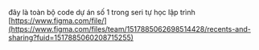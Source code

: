 đây là toàn bộ code dự án số 1 trong seri tự học lập trình
[https://www.figma.com/file/](https://www.figma.com/files/team/1517885062698514428/recents-and-sharing?fuid=1517885060208715255)
